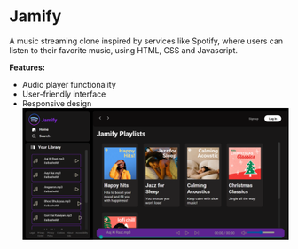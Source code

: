 # Jamify
A music streaming clone inspired by services like Spotify, where users can listen to their favorite music, using HTML, CSS and Javascript.

**Features:**
- Audio player functionality
- User-friendly interface 
- Responsive design 
![Jamify](Jamify/final%20product/jamify.png)
